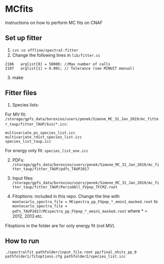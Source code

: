 # MCfits
Instructions on how to perform MC fits on CNAF

## Set up fitter

1) ``` cvs co offline/spectral-fitter ```
2) Change the following lines in ```lib/fitter.cc```
```
2106   arglist[0] = 50000; //Max number of calls
2107   arglist[1] = 0.001; // Tolerance (see MINUIT manual)
```

3) make

## Fitter files

1) Species lists:

For MV fit:
```/storage/gpfs_data/borexino/users/penek/Simone_MC_31_Jan_2019/mc_fitter_taup/fitter_TAUP/bin/*.icc```:

```
multivariate_ps_species_list.icc
multivariate_rdist_species_list.icc
species_list_taup.icc
```

For energy only fit:
``` species_list_ene.icc ```



2) PDFs: ```/storage/gpfs_data/borexino/users/penek/Simone_MC_31_Jan_2019/mc_fitter_taup/fitter_TAUP/pdfs_TAUP2017```
3) Input files: ```/storage/gpfs_data/borexino/users/penek/Simone_MC_31_Jan_2019/mc_fitter_taup/fitter_TAUP/PeriodAll_FVpep_TFCMZ.root```

4) Fitoptions: included in this repo. Change the line with
```montecarlo_spectra_file = MCspectra_pp_FVpep_*_emin1_masked.root```
to
``` montecarlo_spectra_file = pdfs_TAUP2017/MCspectra_pp_FVpep_*_emin1_masked.root```
where * = 2012, 2013 etc.

Fitoptions in the folder are for only energy fit (not MV).

## How to run

```./spectralfit pathfolder/input_file.root pp/final_nhits_pp_0 pathfolder1/fitoptions.cfg pathfolder2/species_list.icc```
